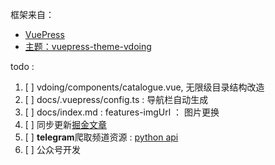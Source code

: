 框架来自：
- [VuePress](https://v1.vuepress.vuejs.org/zh/)
- [主题：vuepress-theme-vdoing](https://doc.xugaoyi.com/)

todo : 
1. [ ] vdoing/components/catalogue.vue, 无限级目录结构改造
2. [ ] docs/.vuepress/config.ts : 导航栏自动生成
3. [ ] docs/index.md : features-imgUrl ： 图片更换
4. [ ] 同步更新[掘金文章](https://juejin.cn/creator/home)
5. [ ] **telegram**爬取频道资源 : [python api](https://docs.telethon.dev/en/stable/)
6. [ ] 公众号开发